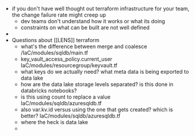 - if you don't have well thought out terraform infrastructure for your team, the change failure rate might creep up
	- dev teams don't understand how it works or what its doing
	- constraints on what can be built are not well defined
-
- Questions about [[LENS]] terraform
	- what's the difference between merge and coalesce /IaC/modules/sqldb/main.tf
	- key_vault_access_policy.current_user IaC/modules/resourcegroup/keyvault.tf
	- what keys do we actually need? what meta data is being exported to data lake
	- how are the data lake storage levels separated? is this done in databricks notebooks?
	- is this using count to replace a value IaC/modules/sqldb/azuresqldb.tf
	- also var.kv.id versus using the one that gets created? which is better? IaC/modules/sqldb/azuresqldb.tf
	- where the heck is data lake
	-